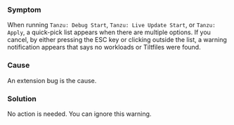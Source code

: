 ### Symptom

When running `Tanzu: Debug Start`, `Tanzu: Live Update Start`, or `Tanzu: Apply`, a quick-pick list
appears when there are multiple options.
If you cancel, by either pressing the ESC key or clicking outside the list, a warning notification
appears that says no workloads or Tiltfiles were found.

### Cause

An extension bug is the cause.

### Solution

No action is needed. You can ignore this warning.
